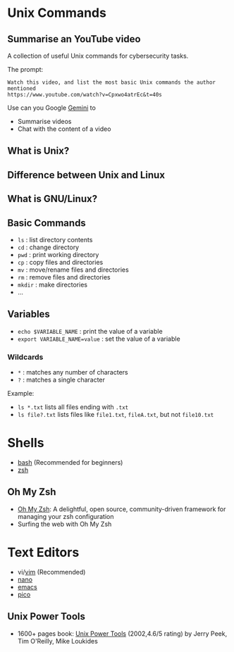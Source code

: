 # Unix Commands 


## Summarise an YouTube video

A collection of useful Unix commands for cybersecurity tasks.

The prompt:

```
Watch this video, and list the most basic Unix commands the author mentioned 
https://www.youtube.com/watch?v=Cpxwo4atrEc&t=40s
```
 
Use can you Google [Gemini](https://gemini.google.com/) to 
- Summarise videos
- Chat with the content of a video

## What is Unix?

## Difference between Unix and Linux

## What is GNU/Linux?

## Basic Commands

- `ls` : list directory contents
- `cd` : change directory
- `pwd` : print working directory
- `cp` : copy files and directories
- `mv` : move/rename files and directories
- `rm` : remove files and directories
- `mkdir` : make directories
- ...

## Variables

- `echo $VARIABLE_NAME` : print the value of a variable
- `export VARIABLE_NAME=value` : set the value of a variable

### Wildcards

- `*` : matches any number of characters
- `?` : matches a single character

Example: 

- `ls *.txt` lists all files ending with `.txt`
- `ls file?.txt` lists files like `file1.txt`, `fileA.txt`, but not `file10.txt`

# Shells

- [bash](https://www.gnu.org/software/bash/) (Recommended for beginners)
- [zsh](https://www.zsh.org/)

## Oh My Zsh

- [Oh My Zsh](https://ohmyz.sh/): A delightful, open source, community-driven framework for managing your zsh configuration
- Surfing the web with Oh My Zsh

# Text Editors

- vi/[vim](https://www.vim.org/) (Recommended)
- [nano](https://www.nano-editor.org/)
- [emacs](https://www.gnu.org/software/emacs/)
- [pico](https://en.wikipedia.org/wiki/Pico_(text_editor))

## Unix Power Tools

- 1600+ pages book: [Unix Power Tools](https://www.amazon.com.au/Unix-Power-Tools-Jerry-Peek/dp/0596003307) (2002,4.6/5 rating) by Jerry Peek, Tim O'Reilly, Mike Loukides